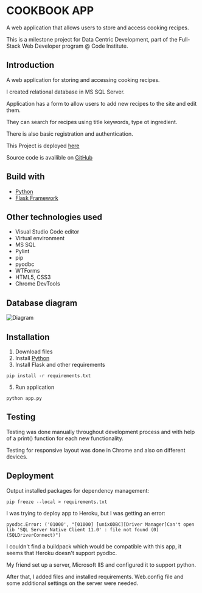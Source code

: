 # COOKBOOK APP

A web application that allows users to store and access cooking recipes.

This is a milestone project for Data Centric Development, part of the Full-Stack Web Developer program @ Code Institute.

## Introduction

A web application for storing and accessing cooking recipes.

I created relational database in MS SQL Server. 

Application has a form to allow users to add new recipes to the site and edit them. 

They can search for recipes using title keywords, type ot ingredient. 

There is also basic registration and authentication. 


This Project is deployed [here](http://testcase.moj.gs/)

Source code is availible on [GitHub](https://github.com/tjasajan/CookBookApp)

## Build with

+ [Python](https://www.python.org/)
+ [Flask Framework](http://flask.pocoo.org/)

## Other technologies used

+ Visual Studio Code editor
+ Virtual environment
+ MS SQL
+ Pylint
+ pip
+ pyodbc
+ WTForms
+ HTML5, CSS3
+ Chrome DevTools

## Database diagram
![Diagram](https://github.com/tjasajan/CookBookApp/blob/master/DB/DB-Diagram.png?raw=true)

## Installation

1. Download files
2. Install [Python](https://www.python.org/downloads/)
3. Install Flask and other requirements
~~~~
pip install -r requirements.txt
~~~~
5. Run application
~~~~
python app.py
~~~~


## Testing

Testing was done manually throughout development process and with help of a print() function for each new functionality. 

Testing for responsive layout was done in Chrome and also on different devices.  

## Deployment

Output installed packages for dependency management:
~~~~
pip freeze --local > requirements.txt
~~~~

I was trying to deploy app to Heroku, but I was getting an error: 
~~~~
pyodbc.Error: ('01000', "[01000] [unixODBC][Driver Manager]Can't open lib 'SQL Server Native Client 11.0' : file not found (0) (SQLDriverConnect)")
~~~~

I couldn't find a buildpack which would be compatible with this app, it seems that Heroku doesn't support pyodbc. 

My friend set up a server, Microsoft IIS and configured it to support python. 

After that, I added files and installed requirements. Web.config file and some additional settings on the server were needed. 
